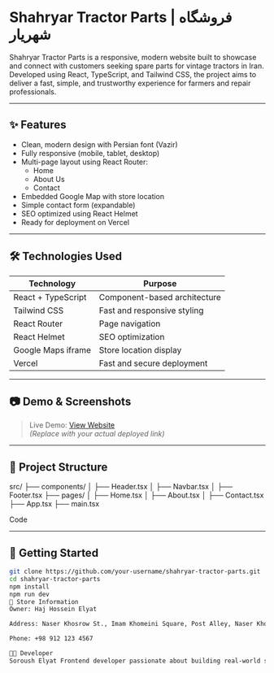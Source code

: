 # Shahryar Tractor Parts | فروشگاه شهریار

Shahryar Tractor Parts is a responsive, modern website built to showcase and connect with customers seeking spare parts for vintage tractors in Iran. Developed using React, TypeScript, and Tailwind CSS, the project aims to deliver a fast, simple, and trustworthy experience for farmers and repair professionals.

---

## ✨ Features

- Clean, modern design with Persian font (Vazir)
- Fully responsive (mobile, tablet, desktop)
- Multi-page layout using React Router:
  - Home
  - About Us
  - Contact
- Embedded Google Map with store location
- Simple contact form (expandable)
- SEO optimized using React Helmet
- Ready for deployment on Vercel

---

## 🛠 Technologies Used

| Technology      | Purpose                          |
|----------------|----------------------------------|
| React + TypeScript | Component-based architecture |
| Tailwind CSS    | Fast and responsive styling     |
| React Router    | Page navigation                 |
| React Helmet    | SEO optimization                |
| Google Maps iframe | Store location display      |
| Vercel          | Fast and secure deployment      |

---

## 📷 Demo & Screenshots

> Live Demo: [View Website](https://your-vercel-link.vercel.app)  
> *(Replace with your actual deployed link)*

---

## 📁 Project Structure

src/ ├── components/ │ ├── Header.tsx │ ├── Navbar.tsx │ ├── Footer.tsx ├── pages/ │ ├── Home.tsx │ ├── About.tsx │ ├── Contact.tsx ├── App.tsx ├── main.tsx

Code

---

## 🚀 Getting Started

```bash
git clone https://github.com/your-username/shahryar-tractor-parts.git
cd shahryar-tractor-parts
npm install
npm run dev
🏪 Store Information
Owner: Haj Hossein Elyat

Address: Naser Khosrow St., Imam Khomeini Square, Post Alley, Naser Khosrow Passage, 3rd Floor, Unit 5

Phone: +98 912 123 4567

👨‍💻 Developer
Soroush Elyat Frontend developer passionate about building real-world solutions for local markets in Iran 🇮🇷
